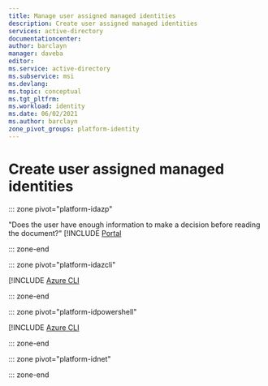 ```yaml
---
title: Manage user assigned managed identities
description: Create user assigned managed identities
services: active-directory
documentationcenter: 
author: barclayn
manager: daveba
editor: 
ms.service: active-directory
ms.subservice: msi
ms.devlang: 
ms.topic: conceptual
ms.tgt_pltfrm: 
ms.workload: identity
ms.date: 06/02/2021
ms.author: barclayn
zone_pivot_groups: platform-identity
---
```


# Create user assigned managed identities


::: zone pivot="platform-idazp"

"Does the user have enough information to make a decision before reading the document?"
 [!INCLUDE [Portal](includes/create-user-assigned-managed-identities-portal.md)

::: zone-end

::: zone pivot="platform-idazcli"

 [!INCLUDE [Azure CLI](includes/create-user-assigned-managed-identities-cli.md)

::: zone-end

::: zone pivot="platform-idpowershell"

 [!INCLUDE [Azure CLI](includes/create-user-assigned-managed-identities-powershell.md)

::: zone-end

::: zone pivot="platform-idnet"

::: zone-end





